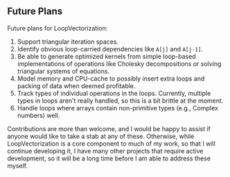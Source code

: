 ## Future Plans

Future plans for LoopVectorization:
1. Support triangular iteration spaces.
2. Identify obvious loop-carried dependencies like `A[j]` and `A[j-1]`.
3. Be able to generate optimized kernels from simple loop-based implementations of operations like Cholesky decompositions or solving triangular systems of equations.
4. Model memory and CPU-cache to possibly insert extra loops and packing of data when deemed profitable.
5. Track types of individual operations in the loops. Currently, multiple types in loops aren't really handled, so this is a bit brittle at the moment.
6. Handle loops where arrays contain non-primitive types (e.g., Complex numbers) well.

Contributions are more than welcome, and I would be happy to assist if anyone would like to take a stab at any of these.
Otherwise, while LoopVectorization is a core component to much of my work, so that I will continue developing it, I have many other projects that require active development, so it will be a long time before I am able to address these myself.


